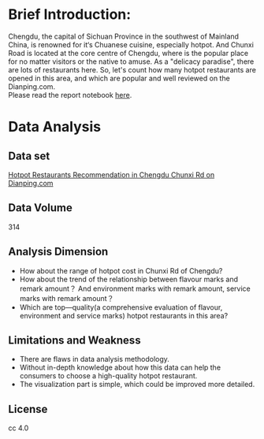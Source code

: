 # Brief Introduction:
Chengdu, the capital of Sichuan Province in the southwest of Mainland China, is renowned for it‘s Chuanese cuisine, especially hotpot. And Chunxi Road is located at the core centre of Chengdu, where is the popular place for no matter visitors or the native to amuse. As a "delicacy paradise", there are lots of restaurants here. So, let's count how many hotpot restaurants are opened in this area, and which are popular and well reviewed on the Dianping.com.  
Please read the report notebook [here](https://nbviewer.jupyter.org/github/zacharyzeng/python-data-assignments/blob/master/assignment2/assignment2.ipynb).

# Data Analysis
## Data set
[Hotpot Restaurants Recommendation in Chengdu Chunxi Rd on Dianping.com](http://www.dianping.com/chengdu/ch10/g110r1577)

## Data Volume
314

## Analysis Dimension
* How about the range of hotpot cost in Chunxi Rd of Chengdu?
* How about the trend of the relationship between flavour marks and remark amount？ And environment marks with remark amount, service marks with remark amount？
* Which are top—quality(a comprehensive evaluation of flavour, environment and service marks) hotpot restaurants in this area?

## Limitations and Weakness
* There are flaws in data analysis methodology.  
* Without in-depth knowledge about how this data can help the consumers to choose a high-quality hotpot restaurant.  
* The visualization part is simple, which could be improved more detailed.

## License
cc 4.0
